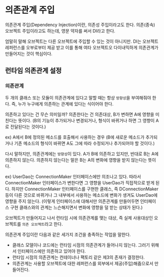 # 의존관계 주입
의존관계 주입(Dependency Injection)이란, 의존성 주입이라고도 한다.
의존(종속) 오브젝트 주입이라고도 하는데, 영문 약자를 써서 DI라고 한다.

엄말히 말해 오브젝트는 다른 오브젝트에 주입할 수 있는 것이 아니지만. 
DI는 오브젝트 레퍼런스를 오부로부터 제공 받고 이를 통해 여타 오브젝트오 다이내믹하게 의존관계가 만들어지는 것이 핵심이다.

## 런타임 의존관계 설정
### 의존관계
두 개의 클래스 또는 모듈이 의존관계에 있다고 말할 때는 항상 `방향성`을 부여해줘야 한다.
즉, 누가 누구에게 의존하는 관계에 있다는 식이어야 한다.

의존하고 있다는 건 무슨 의미일까?
의존한다는 건 의존대상, B가 변하면 A에 영향을 미친다는 뜻이다.
(B의 기능이 추가되거나 변경되거나, 형식이 바뀌거나 하면 그 영향이 A로 전달된다는 것이다.)

ex) A에서 B에 정의된 메소드를 호출해서 사용하는 경우
(B에 새로운 메소드가 추가되거나 기존 메소드의 형식이 바뀌면 A도 그에 따라 수정되거나 추가되어야 할 것이다.) 

다시 말하지만, 의존관계에는 `방향성`이 있다.
A가 B에 의존하고 있지만, 반대로 B는 A에 의존하지 않는다.
의존하지 않는다는 말은 B는 A의 변화에 영향을 받지 않는다는 뜻이다.

ex)
UserDao는 ConnectionMaker 인터페이스에만 의조나고 있다.
따라서 ConnectionMaker 인터페이스가 변한다면 그 영향을 UserDao가 직접적으로 받게 된다.
하지만 ConnectionMaker 인터페이스를 구현한 클래스, 즉 DConnectionMaker 등이 다른 것으로 바뀌거나 그 내부에서 사용하는 메소드에 변화가 생겨도 UserDao에 영향을 주지 않는다.
(이렇게 인터페이스에 대해서만 의존관계를 만들어두면 인터페이스 구현 클래스와의 관계는 느슨해지면서 변화에 영향을 덜 받는 상태가 된다.)

오브젝트가 만들어지고 나서 런타임 시에 의존관계를 맺는 대상, 즉 실제 사용대상인 오브젝트를 `의존 오브젝트`라고 한다.

의존관계 주입이란 다음과 같은 세가지 조건을 충족하는 작업을 말한다.
* 클래스 모델이나 코드에는 런타임 시점의 의존관계가 들어나지 않는다. 그러기 위해서 인터페이스에만 의존하고 있어야 한다.
* 런타임 시점의 의존관계는 컨테이너나 팩토리 같은 제3의 존재가 결정한다.
* 의존관계는 사용할 오브젝트에 대한 레퍼런스를 외부에서 제공(주입)해줌으로서 만들어진다.

